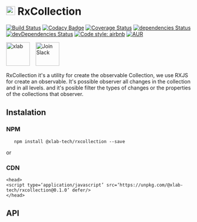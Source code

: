# [<img src="https://avatars0.githubusercontent.com/u/37194013?s=400&u=692377e91a2dab11006abb01d0db33cdb211c9b8&v=4" alt="xlab"  height="24">](https://xlab.tech) RxCollection

[![Build Status](https://travis-ci.org/xlab-tech/RxCollection.svg?branch=master)](https://travis-ci.org/xlab-tech/RxCollection)
[![Codacy Badge](https://api.codacy.com/project/badge/Grade/fe06b87e1b6b4e279c8507c82d8ba73f)](https://www.codacy.com/project/xlab/RxCollection/dashboard?utm_source=github.com&amp;utm_medium=referral&amp;utm_content=xlab-tech/RxCollection&amp;utm_campaign=Badge_Grade_Dashboard)
[![Coverage Status](https://coveralls.io/repos/github/xlab-tech/RxCollection/badge.svg?branch=master)](https://coveralls.io/github/xlab-tech/RxCollection?branch=master)
[![dependencies Status](https://david-dm.org/xlab-tech/RxCollection/status.svg)](https://david-dm.org/xlab-tech/RxCollection)
[![devDependencies Status](https://david-dm.org/xlab-tech/RxCollection/dev-status.svg)](https://david-dm.org/xlab-tech/RxCollection?type=dev)
[![Code style: airbnb](https://img.shields.io/badge/code%20style-airbnb-blue.svg?style=flat-square)](https://github.com/airbnb/javascript)
[![AUR](https://img.shields.io/aur/license/yaourt.svg)](https://github.com/xlab-tech/RxCollection/blob/master/LICENSE)

[<img src="https://avatars0.githubusercontent.com/u/37194013?s=400&u=692377e91a2dab11006abb01d0db33cdb211c9b8&v=4" alt="xlab"  height="64">](https://xlab.tech)
&nbsp;&nbsp;
[<img src="https://cdn.icon-icons.com/icons2/923/PNG/512/slack_alt_icon-icons.com_72013.png" alt="Join Slack"  height="64">](https://join.slack.com/t/xlab-tech/shared_invite/enQtNDIwMzg1MTA2NjA5LTljZWNkZjliNjhhNTc4MTQ0OWVkNTAwMTE0NmU2YTllYTE5YzllZjM2NTQ1ZmNkMDRmMGI0NWE0NGRiZGIxNmE)

RxCollection it's a utility for create the observable Collection, we use RXJS for create an observable.
 It's possible observer all changes in the collection and in all levels. and it's posible filter the types of changes or the properties of the collections that observer.

## Instalation

### NPM
```
   npm install @xlab-tech/rxcollection --save
```

or

### CDN

```
<head>
<script type=‘application/javascript’ src=‘https://unpkg.com/@xlab-tech/rxcollection@0.1.0’ defer/>
</head>
```

## API

